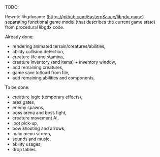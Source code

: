 TODO:

Rewrite libgdxgame (https://github.com/EasternSauce/libgdx-game) separating functional game model (that describes the current game state) from procedural libgdx code.

Already done:
- rendering animated terrain/creatures/abilities,
- ability collision detection,
- creature life and stamina,
- creature inventory (and items) + inventory window,
- add remaining creatures,
- game save to/load from file,
- add remaining abilities and components,

To be done: 
- creature logic (temporary effects),
- area gates,
- enemy spawns,
- boss arena and boss fight,
- creature movement AI,
- loot pick-up,
- bow shooting and arrows,
- main menu screen,
- sounds and music,
- ability usages,
- drop tables.